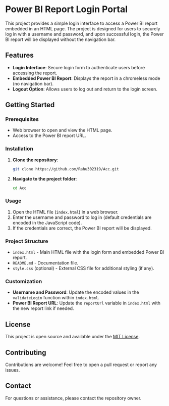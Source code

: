 # Power BI Report Login Portal

This project provides a simple login interface to access a Power BI report embedded in an HTML page. The project is designed for users to securely log in with a username and password, and upon successful login, the Power BI report will be displayed without the navigation bar.

## Features

- **Login Interface**: Secure login form to authenticate users before accessing the report.
- **Embedded Power BI Report**: Displays the report in a chromeless mode (no navigation bar).
- **Logout Option**: Allows users to log out and return to the login screen.

## Getting Started

### Prerequisites

- Web browser to open and view the HTML page.
- Access to the Power BI report URL.

### Installation

1. **Clone the repository**:
    ```bash
    git clone https://github.com/Rahu302319/Acc.git
    ```
2. **Navigate to the project folder**:
    ```bash
    cd Acc
    ```

### Usage

1. Open the HTML file (`index.html`) in a web browser.
2. Enter the username and password to log in (default credentials are encoded in the JavaScript code).
3. If the credentials are correct, the Power BI report will be displayed.

### Project Structure

- `index.html` - Main HTML file with the login form and embedded Power BI report.
- `README.md` - Documentation file.
- `style.css` (optional) - External CSS file for additional styling (if any).

### Customization

- **Username and Password**: Update the encoded values in the `validateLogin` function within `index.html`.
- **Power BI Report URL**: Update the `reportUrl` variable in `index.html` with the new report link if needed.

## License

This project is open source and available under the [MIT License](LICENSE).

## Contributing

Contributions are welcome! Feel free to open a pull request or report any issues.

## Contact

For questions or assistance, please contact the repository owner.
